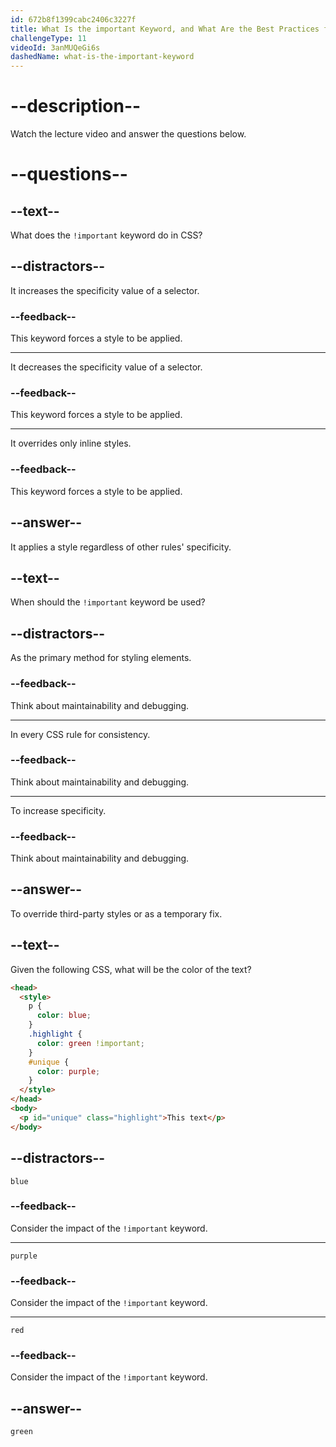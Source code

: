 ```yaml
---
id: 672b8f1399cabc2406c3227f
title: What Is the important Keyword, and What Are the Best Practices for Using It?
challengeType: 11
videoId: 3anMUQeGi6s
dashedName: what-is-the-important-keyword
---
```


# --description--

Watch the lecture video and answer the questions below.

# --questions--

## --text--

What does the `!important` keyword do in CSS?

## --distractors--

It increases the specificity value of a selector.

### --feedback--

This keyword forces a style to be applied.

---

It decreases the specificity value of a selector.

### --feedback--

This keyword forces a style to be applied.

---

It overrides only inline styles.

### --feedback--

This keyword forces a style to be applied.

## --answer--

It applies a style regardless of other rules' specificity.

## --text--

When should the `!important` keyword be used?

## --distractors--

As the primary method for styling elements.

### --feedback--

Think about maintainability and debugging.

---

In every CSS rule for consistency.

### --feedback--

Think about maintainability and debugging.

---

To increase specificity.

### --feedback--

Think about maintainability and debugging.

## --answer--

To override third-party styles or as a temporary fix.

## --text--

Given the following CSS, what will be the color of the text?

```html
<head>
  <style>
    p {
      color: blue;
    }
    .highlight {
      color: green !important;
    }
    #unique {
      color: purple;
    }
  </style>
</head>
<body>
  <p id="unique" class="highlight">This text</p>
</body>
```

## --distractors--

`blue`

### --feedback--

Consider the impact of the `!important` keyword.

---

`purple`

### --feedback--

Consider the impact of the `!important` keyword.

---

`red`

### --feedback--

Consider the impact of the `!important` keyword.

## --answer--

`green`

